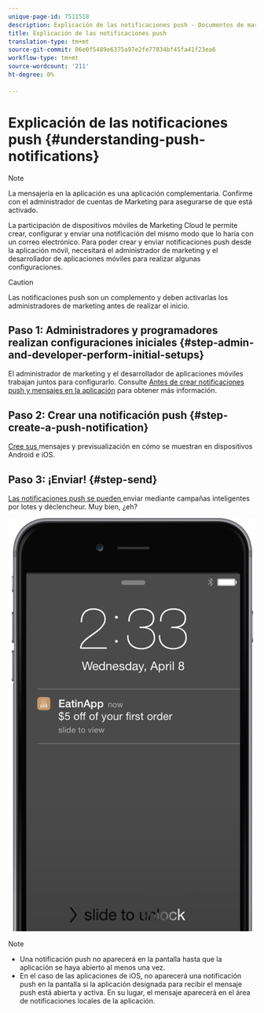```yaml
---
unique-page-id: 7511518
description: Explicación de las notificaciones push - Documentos de marketing - Documentación del producto
title: Explicación de las notificaciones push
translation-type: tm+mt
source-git-commit: 06e0f5489e6375a97e2fe77834bf45fa41f23ea6
workflow-type: tm+mt
source-wordcount: '211'
ht-degree: 0%

---
```



# Explicación de las notificaciones push {#understanding-push-notifications}

>[!NOTE]
>
>La mensajería en la aplicación es una aplicación complementaria. Confirme con el administrador de cuentas de Marketing para asegurarse de que está activado.

La participación de dispositivos móviles de Marketing Cloud le permite crear, configurar y enviar una notificación del mismo modo que lo haría con un correo electrónico.  Para poder crear y enviar notificaciones push desde la aplicación móvil, necesitará el administrador de marketing y el desarrollador de aplicaciones móviles para realizar algunas configuraciones.

>[!CAUTION]
>
>Las notificaciones push son un complemento y deben activarlas los administradores de marketing antes de realizar el inicio.

## Paso 1: Administradores y programadores realizan configuraciones iniciales {#step-admin-and-developer-perform-initial-setups}

El administrador de marketing y el desarrollador de aplicaciones móviles trabajan juntos para configurarlo. Consulte [Antes de crear notificaciones push y mensajes en la aplicación](/help/marketo/product-docs/mobile-marketing/admin/before-you-create-push-notifications-and-in-app-messages.md) para obtener más información.

## Paso 2: Crear una notificación push {#step-create-a-push-notification}

[Cree sus ](/help/marketo/product-docs/mobile-marketing/push-notifications/create-a-push-notification.md) mensajes y previsualización en cómo se muestran en dispositivos Android e iOS.

## Paso 3: ¡Enviar! {#step-send}

[Las notificaciones push se pueden ](/help/marketo/product-docs/mobile-marketing/push-notifications/send-a-mobile-push-notification.md) enviar mediante campañas inteligentes por lotes y déclencheur. Muy bien, ¿eh?

![](assets/image2015-4-27-8-3a41-3a43.png)

>[!NOTE]
>
>* Una notificación push no aparecerá en la pantalla hasta que la aplicación se haya abierto al menos una vez.
>* En el caso de las aplicaciones de iOS, no aparecerá una notificación push en la pantalla si la aplicación designada para recibir el mensaje push está abierta y activa. En su lugar, el mensaje aparecerá en el área de notificaciones locales de la aplicación.

